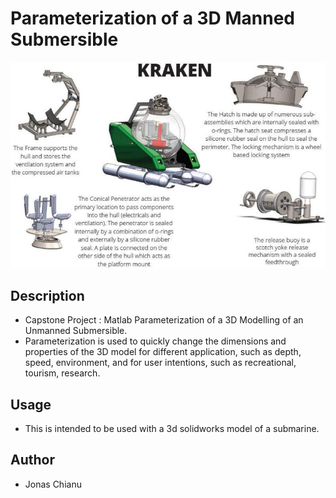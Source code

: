 # Parameterization of a 3D Manned Submersible

![](images/unmanned.jpg)

## Description
* Capstone Project : Matlab Parameterization of a 3D Modelling of an Unmanned Submersible.
* Parameterization is used to quickly change the dimensions and properties of the 3D model for 
different application, such as depth, speed, environment, and for user intentions, such as 
recreational, tourism, research.

## Usage
* This is intended to be used with a 3d solidworks model of a submarine.

## Author
* Jonas Chianu